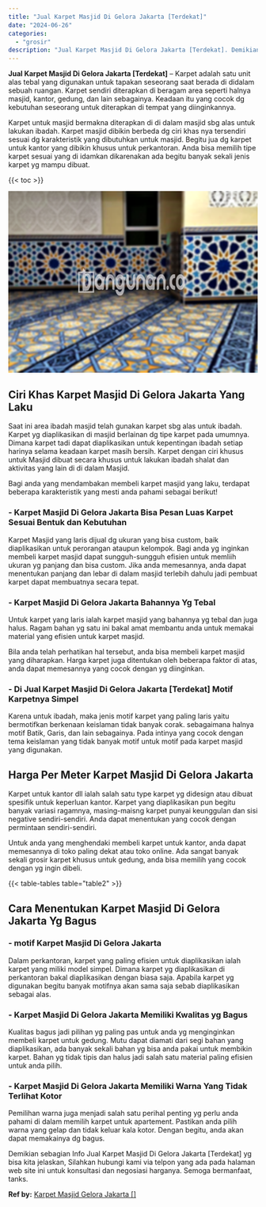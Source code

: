 ```yaml
---
title: "Jual Karpet Masjid Di Gelora Jakarta [Terdekat]"
date: "2024-06-26"
categories: 
  - "grosir"
description: "Jual Karpet Masjid Di Gelora Jakarta [Terdekat]. Demikian sebagian Info Jual Karpet Masjid Di Gelora Jakarta [Terdekat] yg bisa kita jelaskan, Silahkan hub..."
---
```


**Jual Karpet Masjid Di Gelora Jakarta \[Terdekat\]** – Karpet adalah satu unit alas tebal yang digunakan untuk tapakan seseorang saat berada di didalam sebuah ruangan. Karpet sendiri diterapkan di beragam area seperti halnya masjid, kantor, gedung, dan lain sebagainya. Keadaan itu yang cocok dg kebutuhan seseorang untuk diterapkan di tempat yang diinginkannya.

Karpet untuk masjid bermakna diterapkan di di dalam masjid sbg alas untuk lakukan ibadah. Karpet masjid dibikin berbeda dg ciri khas nya tersendiri sesuai dg karakteristik yang dibutuhkan untuk masjid. Begitu jua dg karpet untuk kantor yang dibikin khusus untuk perkantoran. Anda bisa memilih tipe karpet sesuai yang di idamkan dikarenakan ada begitu banyak sekali jenis karpet yg mampu dibuat.

{{< toc >}}

![Jual Karpet Masjid Di Gelora Jakarta [Terdekat]](/images/grosir-karpet-murah-44.png)

## Ciri Khas Karpet Masjid Di Gelora Jakarta Yang Laku

Saat ini area ibadah masjid telah gunakan karpet sbg alas untuk ibadah. Karpet yg diaplikasikan di masjid berlainan dg tipe karpet pada umumnya. Dimana karpet tadi dapat diaplikasikan untuk kepentingan ibadah setiap harinya selama keadaan karpet masih bersih. Karpet dengan ciri khusus untuk Masjid dibuat secara khusus untuk lakukan ibadah shalat dan aktivitas yang lain di di dalam Masjid.

Bagi anda yang mendambakan membeli karpet masjid yang laku, terdapat beberapa karakteristik yang mesti anda pahami sebagai berikut!

### \- Karpet Masjid Di Gelora Jakarta Bisa Pesan Luas Karpet Sesuai Bentuk dan Kebutuhan

Karpet Masjid yang laris dijual dg ukuran yang bisa custom, baik diaplikasikan untuk perorangan ataupun kelompok. Bagi anda yg inginkan membeli karpet masjid dapat sungguh-sungguh efisien untuk memliih ukuran yg panjang dan bisa custom. Jika anda memesannya, anda dapat menentukan panjang dan lebar di dalam masjid terlebih dahulu jadi pembuat karpet dapat membuatnya secara tepat.

### \- Karpet Masjid Di Gelora Jakarta Bahannya Yg Tebal

Untuk karpet yang laris ialah karpet masjid yang bahannya yg tebal dan juga halus. Ragam bahan yg satu ini bakal amat membantu anda untuk memakai material yang efisien untuk karpet masjid.

Bila anda telah perhatikan hal tersebut, anda bisa membeli karpet masjid yang diharapkan. Harga karpet juga ditentukan oleh beberapa faktor di atas, anda dapat memesannya yang cocok dengan yg diinginkan.

### \- Di Jual Karpet Masjid Di Gelora Jakarta \[Terdekat\] Motif Karpetnya Simpel

Karena untuk ibadah, maka jenis motif karpet yang paling laris yaitu bermotifkan berkenaan keislaman tidak banyak corak. sebagaimana halnya motif Batik, Garis, dan lain sebagainya. Pada intinya yang cocok dengan tema keislaman yang tidak banyak motif untuk motif pada karpet masjid yang digunakan.

## Harga Per Meter Karpet Masjid Di Gelora Jakarta

Karpet untuk kantor dll ialah salah satu type karpet yg didesign atau dibuat spesifik untuk keperluan kantor. Karpet yang diaplikasikan pun begitu banyak variasi ragamnya, masing-maisng karpet punyai keunggulan dan sisi negative sendiri-sendiri. Anda dapat menentukan yang cocok dengan permintaan sendiri-sendiri.

Untuk anda yang menghendaki membeli karpet untuk kantor, anda dapat memesannya di toko paling dekat atau toko online. Ada sangat banyak sekali grosir karpet khusus untuk gedung, anda bisa memilih yang cocok dengan yg ingin dibeli.

{{< table-tables table="table2" >}}

## Cara Menentukan Karpet Masjid Di Gelora Jakarta Yg Bagus

### \- motif Karpet Masjid Di Gelora Jakarta

Dalam perkantoran, karpet yang paling efisien untuk diaplikasikan ialah karpet yang miliki model simpel. Dimana karpet yg diaplikasikan di perkantoran bakal diaplikasikan dengan biasa saja. Apabila karpet yg digunakan begitu banyak motifnya akan sama saja sebab diaplikasikan sebagai alas.

### \- Karpet Masjid Di Gelora Jakarta Memiliki Kwalitas yg Bagus

Kualitas bagus jadi pilihan yg paling pas untuk anda yg menginginkan membeli karpet untuk gedung. Mutu dapat diamati dari segi bahan yang diaplikasikan, ada banyak sekali bahan yg bisa anda pakai untuk membikin karpet. Bahan yg tidak tipis dan halus jadi salah satu material paling efisien untuk anda pilih.

### \- Karpet Masjid Di Gelora Jakarta Memiliki Warna Yang Tidak Terlihat Kotor

Pemilihan warna juga menjadi salah satu perihal penting yg perlu anda pahami di dalam memilih karpet untuk apartement. Pastikan anda pilih warna yang gelap dan tidak keluar kala kotor. Dengan begitu, anda akan dapat memakainya dg bagus.

Demikian sebagian Info Jual Karpet Masjid Di Gelora Jakarta \[Terdekat\] yg bisa kita jelaskan, Silahkan hubungi kami via telpon yang ada pada halaman web site ini untuk konsultasi dan negosiasi harganya. Semoga bermanfaat, tanks.

**Ref by:**  [Karpet Masjid Gelora Jakarta []](https://id.wikipedia.org/wiki/Karpet)
